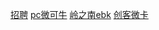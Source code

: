 <!-- <a href="resume/index.html" target="_blank">曾文煜的简历</a> -->
<!-- <a href="loveALi/index.html" target="_blank">情人节</a> -->
<a href="2018recruit/index.html" target="_blank">招聘</a>
<a href="pcweikeniu/index.html" target="_blank">pc微可牛</a>
<a href="lznebk/房态房价.html" target="_blank">岭之南ebk</a>
<a href="http://h5.hlbck.com/home" target="_blank">创客微卡</a>
